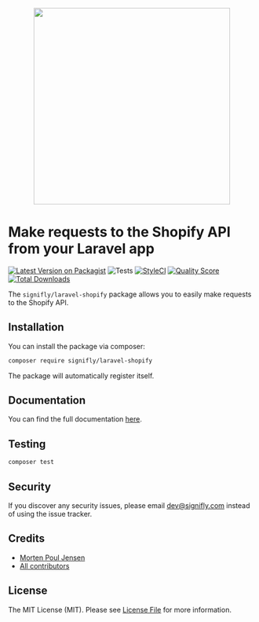 <p align="center">
    <img src="https://user-images.githubusercontent.com/5956778/124729976-33b6fb00-df11-11eb-997f-1c8ce5e17152.png" width="400" />
</p>

# Make requests to the Shopify API from your Laravel app

[![Latest Version on Packagist](https://img.shields.io/packagist/v/signifly/laravel-shopify.svg?style=flat-square)](https://packagist.org/packages/signifly/laravel-shopify)
![Tests](https://github.com/signifly/laravel-janitor/workflows/Tests/badge.svg)
[![StyleCI](https://styleci.io/repos/119509746/shield?branch=master)](https://styleci.io/repos/119509746)
[![Quality Score](https://img.shields.io/scrutinizer/g/signifly/laravel-shopify.svg?style=flat-square)](https://scrutinizer-ci.com/g/signifly/laravel-shopify)
[![Total Downloads](https://img.shields.io/packagist/dt/signifly/laravel-shopify.svg?style=flat-square)](https://packagist.org/packages/signifly/laravel-shopify)

The `signifly/laravel-shopify` package allows you to easily make requests to the Shopify API.

## Installation

You can install the package via composer:

```bash
composer require signifly/laravel-shopify
```

The package will automatically register itself.


## Documentation

You can find the full documentation [here](https://www.notion.so/signifly/Laravel-Shopify-424709fa6dd84defb0879ab8a1cb29fa).


## Testing
```bash
composer test
```

## Security

If you discover any security issues, please email dev@signifly.com instead of using the issue tracker.

## Credits

- [Morten Poul Jensen](https://github.com/pactode)
- [All contributors](../../contributors)

## License

The MIT License (MIT). Please see [License File](LICENSE.md) for more information.
